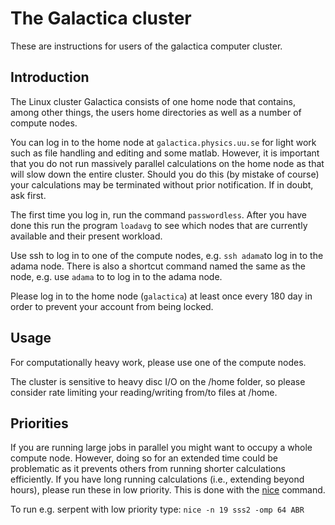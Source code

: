 # The Galactica cluster
These are instructions for users of the galactica computer cluster.

## Introduction

The Linux cluster Galactica consists of one home node that contains, among other things, the users home directories as well as a number of compute nodes.

You can log in to the home node at `galactica.physics.uu.se` for light work such as file handling and editing and some matlab. However, it is important that you do not run massively parallel calculations on the home node as that will slow down the entire cluster. Should you do this (by mistake of course) your calculations may be terminated without prior notification. If in doubt, ask first.

The first time you log in, run the command `passwordless`. After you have done this run the program `loadavg` to see which nodes that are currently available and their present workload.

Use ssh to log in to one of the compute nodes, e.g. `ssh adama`to log in to the adama node. There is also a shortcut command named the same as the node, e.g. use `adama` to to log in to the adama node.

Please log in to the home node (`galactica`) at least once every 180 day in order to prevent your account from being locked.

## Usage

For computationally heavy work, please use one of the compute nodes.

The cluster is sensitive to heavy disc I/O on the /home folder, so please consider rate limiting your reading/writing from/to files at /home.

## Priorities

If you are running large jobs in parallel you might want to occupy a whole compute node. However, doing so for an extended time could be problematic as it prevents others from running shorter calculations efficiently. If you have long running calculations (i.e., extending beyond hours), please run these in low priority. This is done with the [nice](https://linux.die.net/man/1/nice) command.

To run e.g. serpent with low priority type: `nice -n 19 sss2 -omp 64 ABR`

